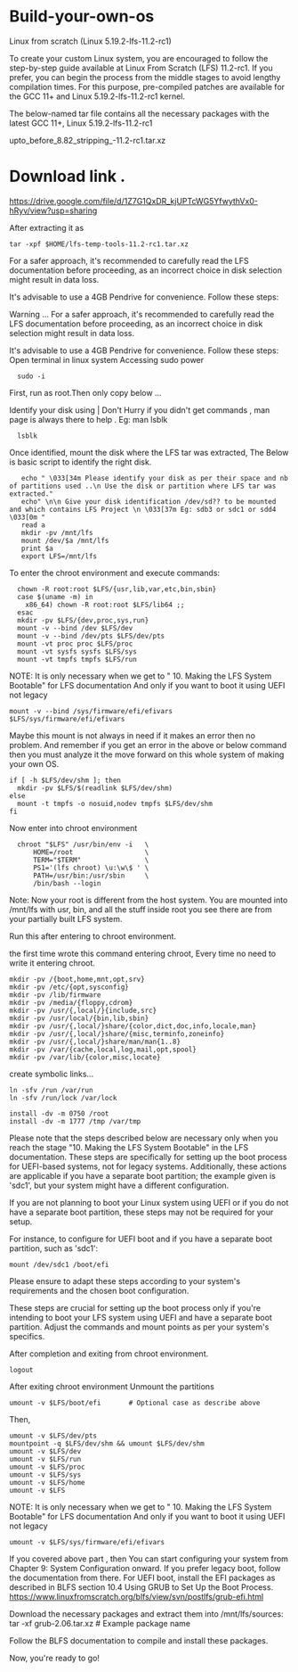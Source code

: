 # Build-your-own-os
Linux from scratch (Linux 5.19.2-lfs-11.2-rc1)


To create your custom Linux system, you are encouraged to follow the step-by-step guide available at Linux From Scratch (LFS) 11.2-rc1. If you prefer, you can begin the process from the middle stages to avoid lengthy compilation times. For this purpose, pre-compiled patches are available for the GCC 11+ and Linux 5.19.2-lfs-11.2-rc1 kernel.


 
The below-named tar file contains all the necessary packages with the latest GCC 11+, Linux 5.19.2-lfs-11.2-rc1

upto_before_8.82_stripping_-11.2-rc1.tar.xz 


# Download link .

https://drive.google.com/file/d/1Z7G1QxDR_kjUPTcWG5YfwythVx0-hRyv/view?usp=sharing





After extracting it as 

    tar -xpf $HOME/lfs-temp-tools-11.2-rc1.tar.xz

For a safer approach, it's recommended to carefully read the LFS documentation before proceeding, as an incorrect choice in disk selection might result in data loss.

It's advisable to use a 4GB Pendrive for convenience. Follow these steps:
          
 Warning  ...
For a safer approach, it's recommended to carefully read the LFS documentation before proceeding, as an incorrect choice in disk selection might result in data loss.

It's advisable to use a 4GB Pendrive for convenience. Follow these steps:
Open terminal in linux system 
Accessing sudo power

      sudo -i

First, run as root.Then only copy below ...

Identify your disk using | Don't Hurry if you didn't get commands , man page is always there to help . Eg: man lsblk 

      lsblk
Once identified, mount the disk where the LFS tar was extracted, The Below is basic script to identify the right disk.


       echo " \033[34m Please identify your disk as per their space and nb of partitions used ..\n Use the disk or partition where LFS tar was        extracted."
       echo" \n\n Give your disk identification /dev/sd?? to be mounted and which contains LFS Project \n \033[37m Eg: sdb3 or sdc1 or sdd4 \033[0m "
       read a
       mkdir -pv /mnt/lfs
       mount /dev/$a /mnt/lfs
       print $a
       export LFS=/mnt/lfs
       
To enter the chroot environment and execute commands:

      chown -R root:root $LFS/{usr,lib,var,etc,bin,sbin}
      case $(uname -m) in
        x86_64) chown -R root:root $LFS/lib64 ;;
      esac
      mkdir -pv $LFS/{dev,proc,sys,run}
      mount -v --bind /dev $LFS/dev
      mount -v --bind /dev/pts $LFS/dev/pts
      mount -vt proc proc $LFS/proc
      mount -vt sysfs sysfs $LFS/sys
      mount -vt tmpfs tmpfs $LFS/run
NOTE:
It is only necessary when we get to " 10. Making the LFS System Bootable" for LFS documentation
And only if you want to boot it using UEFI not legacy 

    mount -v --bind /sys/firmware/efi/efivars  $LFS/sys/firmware/efi/efivars


Maybe this mount is not always in need if it makes an error then no problem. 
And remember if you get an error in the above or below command then you must analyze it the move forward on this whole system of making your own OS.

    if [ -h $LFS/dev/shm ]; then
      mkdir -pv $LFS/$(readlink $LFS/dev/shm)
    else
      mount -t tmpfs -o nosuid,nodev tmpfs $LFS/dev/shm
    fi

Now enter into chroot environment

      chroot "$LFS" /usr/bin/env -i   \
          HOME=/root                  \
          TERM="$TERM"                \
          PS1='(lfs chroot) \u:\w\$ ' \
          PATH=/usr/bin:/usr/sbin     \
          /bin/bash --login

Note: Now your root is different from the host system. You are mounted into /mnt/lfs with usr, bin, and all the stuff inside root you see there 
are from your partially built LFS system.


 Run this after entering to chroot environment.

the first time wrote this command entering chroot, Every time no need to write it entering chroot.

    mkdir -pv /{boot,home,mnt,opt,srv}
    mkdir -pv /etc/{opt,sysconfig}
    mkdir -pv /lib/firmware
    mkdir -pv /media/{floppy,cdrom}
    mkdir -pv /usr/{,local/}{include,src}
    mkdir -pv /usr/local/{bin,lib,sbin}
    mkdir -pv /usr/{,local/}share/{color,dict,doc,info,locale,man}
    mkdir -pv /usr/{,local/}share/{misc,terminfo,zoneinfo}
    mkdir -pv /usr/{,local/}share/man/man{1..8}
    mkdir -pv /var/{cache,local,log,mail,opt,spool}
    mkdir -pv /var/lib/{color,misc,locate}


 create symbolic links...
 
    ln -sfv /run /var/run
    ln -sfv /run/lock /var/lock

    install -dv -m 0750 /root
    install -dv -m 1777 /tmp /var/tmp


Please note that the steps described below are necessary only when you reach the stage "10. Making the LFS System Bootable" in the LFS documentation. These steps are specifically for setting up the boot process for UEFI-based systems, not for legacy systems. Additionally, these actions are applicable if you have a separate boot partition; the example given is 'sdc1', but your system might have a different configuration.

If you are not planning to boot your Linux system using UEFI or if you do not have a separate boot partition, these steps may not be required for your setup.

For instance, to configure for UEFI boot and if you have a separate boot partition, such as 'sdc1':

    mount /dev/sdc1 /boot/efi
    
Please ensure to adapt these steps according to your system's requirements and the chosen boot configuration.

These steps are crucial for setting up the boot process only if you're intending to boot your LFS system using UEFI and have a separate boot partition. Adjust the commands and mount points as per your system's specifics.


After completion and exiting from chroot environment.

    logout
After exiting chroot environment Unmount the partitions 

    umount -v $LFS/boot/efi       # Optional case as describe above
Then,

    umount -v $LFS/dev/pts
    mountpoint -q $LFS/dev/shm && umount $LFS/dev/shm
    umount -v $LFS/dev
    umount -v $LFS/run
    umount -v $LFS/proc
    umount -v $LFS/sys
    umount -v $LFS/home
    umount -v $LFS
    
NOTE:
It is only necessary when we get to " 10. Making the LFS System Bootable" for LFS documentation
And only if you want to boot it using UEFI not legacy 

    umount -v $LFS/sys/firmware/efi/efivars
    
If you covered above part , then 
You can start configuring your system from Chapter 9: System Configuration onward. If you prefer legacy boot, follow the documentation from there. For UEFI boot, install the EFI packages as described in BLFS section 10.4 Using GRUB to Set Up the Boot Process.
https://www.linuxfromscratch.org/blfs/view/svn/postlfs/grub-efi.html

Download the necessary packages and extract them into /mnt/lfs/sources:
tar -xf grub-2.06.tar.xz  # Example package name

Follow the BLFS documentation to compile and install these packages.

Now, you're ready to go!


